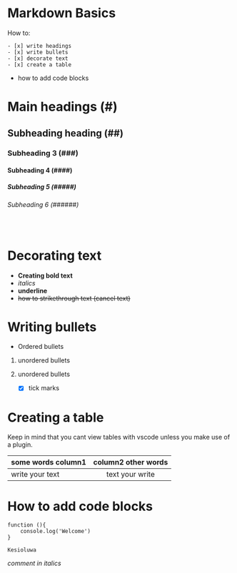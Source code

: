 # Markdown Basics
How to:

    - [x] write headings
    - [x] write bullets
    - [x] decorate text
    - [x] create a table
- how to add code blocks


# Main headings (#)
## Subheading heading (##)
### Subheading 3 (###)
#### Subheading 4 (####)
##### Subheading 5 (#####)
###### Subheading 6 (######)
<br>

# Decorating text
-  **Creating bold text**
-  *italics*
- __underline__
- ~~how to strikethrough text (cancel text)~~

# Writing bullets
- Ordered bullets
1. unordered bullets
2. unordered bullets

    - [x] tick marks

 # Creating a table
 Keep in mind that you cant view tables with vscode unless you make use of a plugin.

 |some words column1| column2 other words| 
 |:-----------------|:------------------:|
 |write your text   |text your write     |
 

 # How to add code blocks

 ```
 function (){
     console.log('Welcome')
 }
 ```

 `Kesioluwa`

*comment in italics*



